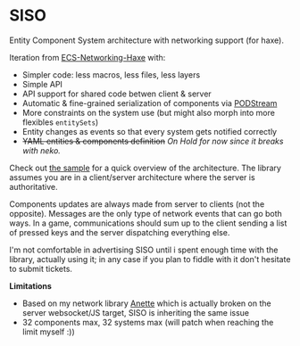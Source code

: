 SISO
====

Entity Component System architecture with networking support (for haxe).

Iteration from [ECS-Networking-Haxe](https://github.com/Dvergar/ECS-Networking-Haxe) with:

 * Simpler code: less macros, less files, less layers
 * Simple API
 * API support for shared code betwen client & server
 * Automatic & fine-grained serialization of components via [PODStream](https://github.com/Dvergar/PODStream)
 * More constraints on the system use (but might also morph into more flexibles `entitySets`)
 * Entity changes as events so that every system gets notified correctly
 * ~~YAML entities & components definition~~ _On Hold for now since it breaks with neko._
 
Check out [the sample](https://github.com/Dvergar/SISO/tree/master/sample-openfl) for a quick overview of the architecture. The library assumes you are in a client/server architecture where the server is authoritative.
 
Components updates are always made from server to clients (not the opposite). Messages are the only type of network events that can go both ways. In a game, communications should sum up to the client sending a list of pressed keys and the server dispatching everything else.
 
I'm not comfortable in advertising SISO until i spent enough time with the library, actually using it; in any case if you plan to fiddle with it don't hesitate to submit tickets.

**Limitations**

* Based on my network library [Anette](https://github.com/Dvergar/Anette) which is actually broken on the server websocket/JS target, SISO is inheriting the same issue
* 32 components max, 32 systems max (will patch when reaching the limit myself :))
